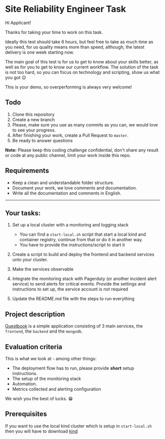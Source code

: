 # Site Reliability Engineer Task

Hi Applicant!

Thanks for taking your time to work on this task.

Ideally this test should take 6 hours, but feel free to take as much time as you need, for us quality means more than speed, although, the latest delivery is one week starting now.

The main goal of this test is for us to get to know about your skills better, as well as for you to get to know our current workflow. The solution of the task is not too hard, so you can focus on technology and scripting, show us what you got :wink:

This is your demo, so overperforming is always very welcome!

## Todo
1. Clone this repository
2. Create a new branch
3. Please, make sure you use as many commits as you can, we would love to see your progress.
4. After finishing your work, create a Pull Request to `master`.
5. Be ready to answer questions

**Note:** Please keep this coding challenge confidential, don't share any result or code at any public channel, limit your work inside this repo.

## Requirements
 * Keep a clean and understandable folder structure.
 * Document your work, we love comments and documentation.
 * Write all the documentation and comments in English.
 
---

## Your tasks:
1. Set up a local cluster with a monitoring and logging stack
   - You can find a `start-local.sh` script that start a local kind and container registry, continue from that or do it in another way.
   - You have to provide the instructions/script to start it

2. Create a script to build and deploy the frontend and backend services unto your cluster.

3. Make the services observable

4. Integrate the monitoring stack with Pagerduty (or another incident alert service) to send alerts for critical events. Provide the settings and instructions to set up, the service account is not required

5. Update the README.md file with the steps to run everything

## Project description
[Guestbook](https://github.com/GoogleCloudPlatform/cloud-code-samples/tree/v1/python/python-guestbook) is a simple application consisting of 3 main services, the `frontend`, the `backend` and the `mongodb`. 

## Evaluation criteria

This is what we look at - among other things:
* The deployment flow has to run, please provide **short** setup instructions.
* The setup of the monitoring stack
* Automation.
* Metrics collected and alerting configuration

We wish you the best of lucks. :grin:

## Prerequisites
If you want to use the local kind cluster which is setup in `start-local.sh` then you will have to download [kind](https://kind.sigs.k8s.io/docs/user/quick-start/)
